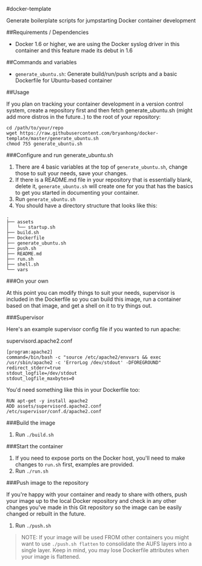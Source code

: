 #docker-template

Generate boilerplate scripts for jumpstarting Docker container development

##Requirements / Dependencies

* Docker 1.6 or higher, we are using the Docker syslog driver in this container and this feature made its debut in 1.6

##Commands and variables

* ```generate_ubuntu.sh```: Generate build/run/push scripts and a basic Dockerfile for Ubuntu-based container

##Usage

If you plan on tracking your container development in a version control system, create a repository first and then fetch generate_ubuntu.sh (might add more distros in the future..) to the root of your repository:

```
cd /path/to/your/repo
wget https://raw.githubusercontent.com/bryanhong/docker-template/master/generate_ubuntu.sh
chmod 755 generate_ubuntu.sh
```

###Configure and run generate_ubuntu.sh

1. There are 4 basic variables at the top of ```generate_ubuntu.sh```, change those to suit your needs, save your changes.
2. If there is a README.md file in your repository that is essentially blank, delete it, ```generate_ubuntu.sh``` will create one for you that has the basics to get you started in documenting your container.
3. Run ```generate_ubuntu.sh```
4. You should have a directory structure that looks like this:

```
.
├── assets
│   └── startup.sh
├── build.sh
├── Dockerfile
├── generate_ubuntu.sh
├── push.sh
├── README.md
├── run.sh
├── shell.sh
└── vars
```

###On your own

At this point you can modify things to suit your needs, supervisor is included in the Dockerfile so you can build this image, run a container based on that image, and get a shell on it to try things out. 

###Supervisor

Here's an example supervisor config file if you wanted to run apache:

supervisord.apache2.conf

```
[program:apache2]
command=/bin/bash -c "source /etc/apache2/envvars && exec /usr/sbin/apache2 -c 'ErrorLog /dev/stdout' -DFOREGROUND"
redirect_stderr=true
stdout_logfile=/dev/stdout
stdout_logfile_maxbytes=0
```

You'd need something like this in your Dockerfile too:

```
RUN apt-get -y install apache2
ADD assets/supervisord.apache2.conf /etc/supervisor/conf.d/apache2.conf
```

###Build the image

1. Run ```./build.sh```

###Start the container

1. If you need to expose ports on the Docker host, you'll need to make changes to ```run.sh``` first, examples are provided.
2. Run ```./run.sh```

###Push image to the repository

If you're happy with your container and ready to share with others, push your image up to the local Docker repository and check in any other changes you've made in this Git repository so the image can be easily changed or rebuilt in the future.

1. Run ```./push.sh```

> NOTE: If your image will be used FROM other containers you might want to use ```./push.sh flatten``` to consolidate the AUFS layers into a single layer. Keep in mind, you may lose Dockerfile attributes when your image is flattened.
